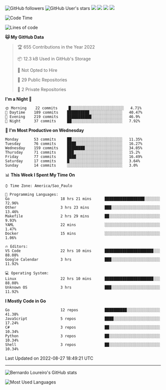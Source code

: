 ![GitHub followers](https://img.shields.io/github/followers/bernardolm?style=for-the-badge&label=GitHub%20followers) ![GitHub User's stars](https://img.shields.io/github/stars/bernardolm?style=for-the-badge&label=GitHub%20User's%20stars) [![](https://img.shields.io/static/v1?logo=linkedin&label=LinkedIn&message=bernardolm&color=0A66C2&style=for-the-badge)](https://www.linkedin.com/in/bernardolm) [![](https://img.shields.io/static/v1?logo=lastdotfm&label=last.fm&message=bernardolm&color=D51007&style=for-the-badge)](https://www.last.fm/user/bernardolm) [![](https://img.shields.io/static/v1?logo=spotify&label=spotify&message=bernardolou&color=1ED760&style=for-the-badge)](https://open.spotify.com/user/bernardolou) [![](https://img.shields.io/static/v1?logo=awesomelists&label=My%20awesome%20stars&message=⭐⭐⭐&color=FC60A8&style=for-the-badge)](https://github.com/bernardolm/awesome-stars)

<!--START_SECTION:waka-->
![Code Time](http://img.shields.io/badge/Code%20Time-1%2C642%20hrs-blue)

![Lines of code](https://img.shields.io/badge/From%20Hello%20World%20I%27ve%20Written--16%20Thousand%20lines%20of%20code-blue)

**🐱 My GitHub Data** 

> 🏆 655 Contributions in the Year 2022
 > 
> 📦 12.3 kB Used in GitHub's Storage 
 > 
> 🚫 Not Opted to Hire
 > 
> 📜 29 Public Repositories 
 > 
> 🔑 2 Private Repositories  
 > 
**I'm a Night 🦉** 

```text
🌞 Morning    22 commits     █░░░░░░░░░░░░░░░░░░░░░░░░   4.71% 
🌆 Daytime    189 commits    ██████████░░░░░░░░░░░░░░░   40.47% 
🌃 Evening    219 commits    ███████████░░░░░░░░░░░░░░   46.9% 
🌙 Night      37 commits     ██░░░░░░░░░░░░░░░░░░░░░░░   7.92%

```
📅 **I'm Most Productive on Wednesday** 

```text
Monday       53 commits     ██░░░░░░░░░░░░░░░░░░░░░░░   11.35% 
Tuesday      76 commits     ████░░░░░░░░░░░░░░░░░░░░░   16.27% 
Wednesday    159 commits    ████████░░░░░░░░░░░░░░░░░   34.05% 
Thursday     71 commits     ███░░░░░░░░░░░░░░░░░░░░░░   15.2% 
Friday       77 commits     ████░░░░░░░░░░░░░░░░░░░░░   16.49% 
Saturday     17 commits     █░░░░░░░░░░░░░░░░░░░░░░░░   3.64% 
Sunday       14 commits     ░░░░░░░░░░░░░░░░░░░░░░░░░   3.0%

```


📊 **This Week I Spent My Time On** 

```text
⌚︎ Time Zone: America/Sao_Paulo

💬 Programming Languages: 
Go                       18 hrs 21 mins      ██████████████████░░░░░░░   72.96% 
Other                    3 hrs 23 mins       ███░░░░░░░░░░░░░░░░░░░░░░   13.46% 
Makefile                 2 hrs 29 mins       ██░░░░░░░░░░░░░░░░░░░░░░░   9.93% 
YAML                     22 mins             ░░░░░░░░░░░░░░░░░░░░░░░░░   1.47% 
Docker                   15 mins             ░░░░░░░░░░░░░░░░░░░░░░░░░   1.06%

🔥 Editors: 
VS Code                  22 hrs 10 mins      ██████████████████████░░░   88.08% 
Google Calendar          3 hrs               ███░░░░░░░░░░░░░░░░░░░░░░   11.92%

💻 Operating System: 
Linux                    22 hrs 10 mins      ██████████████████████░░░   88.08% 
Unknown OS               3 hrs               ███░░░░░░░░░░░░░░░░░░░░░░   11.92%

```

**I Mostly Code in Go** 

```text
Go                       12 repos            ██████████░░░░░░░░░░░░░░░   41.38% 
JavaScript               5 repos             ████░░░░░░░░░░░░░░░░░░░░░   17.24% 
C#                       3 repos             ██░░░░░░░░░░░░░░░░░░░░░░░   10.34% 
Python                   3 repos             ██░░░░░░░░░░░░░░░░░░░░░░░   10.34% 
Shell                    3 repos             ██░░░░░░░░░░░░░░░░░░░░░░░   10.34%

```



 Last Updated on 2022-08-27 18:49:21 UTC
<!--END_SECTION:waka-->

---

![Bernardo Loureiro's GitHub stats](https://github-readme-stats.vercel.app/api?username=bernardolm&count_private=true&show_icons=true&theme=nightowl&include_all_commits=true)

![Most Used Languages](https://github-readme-stats.vercel.app/api/top-langs/?username=bernardolm&theme=nightowl&langs_count=99)
